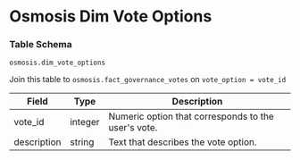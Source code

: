 # Osmosis Dim Vote Options

### Table Schema

`osmosis.dim_vote_options`

Join this table to `osmosis.fact_governance_votes` on `vote_option = vote_id`

| Field       | Type    | Description                                          |
| ----------- | ------- | ---------------------------------------------------- |
| vote\_id    | integer | Numeric option that corresponds to the user's vote.  |
| description | string  | Text that describes the vote option.                 |
